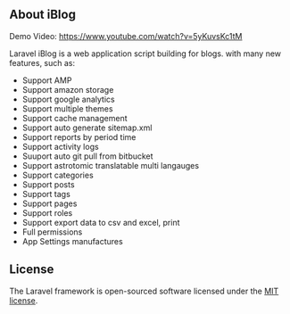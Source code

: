 ## About iBlog

Demo Video: https://www.youtube.com/watch?v=5yKuvsKc1tM

Laravel iBlog is a web application script building for blogs. with many new features, such as:
    
- Support AMP  
- Support amazon storage 
- Support google analytics 
- Support multiple themes 
- Support cache management 
- Support auto generate sitemap.xml 
- Support reports by period time 
- Support activity logs 
- Suuport auto git pull from bitbucket 
- Support astrotomic translatable multi langauges 
- Support categories 
- Support posts 
- Support tags 
- Support pages 
- Support roles
- Support export data to csv and excel, print 
- Full permissions 
- App Settings manufactures 
          
        
## License

The Laravel framework is open-sourced software licensed under the [MIT license](https://opensource.org/licenses/MIT).
